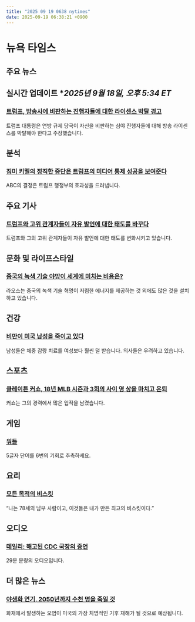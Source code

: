 ```yaml
---
title: "2025 09 19 0638 nytimes"
date: 2025-09-19 06:38:21 +0900
---
```


# 뉴욕 타임스
## 주요 뉴스
## 실시간 업데이트 **2025년 9월 18일, 오후 5:34 ET*
### [트럼프, 방송사에 비판하는 진행자들에 대한 라이센스 박탈 경고](https://www.nytimes.com/live/2025/09/18/us/trump-news)
트럼프 대통령은 연방 규제 당국이 자신을 비판하는 심야 진행자들에 대해 방송 라이센스를 박탈해야 한다고 주장했습니다.
## 분석
### [짐미 키멜의 정직한 중단은 트럼프의 미디어 통제 성공을 보여준다](https://www.nytimes.com/2025/09/18/business/media/trump-kimmel-cancel-culture-free-speech.html)
ABC의 결정은 트럼프 행정부의 효과성을 드러냅니다.
## 주요 기사
### [트럼프와 고위 관계자들이 자유 발언에 대한 태도를 바꾸다](https://www.nytimes.com/2025/09/18/us/politics/trump-free-speech.html)
트럼프와 그의 고위 관계자들이 자유 발언에 대한 태도를 변화시키고 있습니다.
## 문화 및 라이프스타일
### [중국의 녹색 기술 야망이 세계에 미치는 비용은?](https://www.nytimes.com/2025/09/18/magazine/china-green-tech-laos.html)
라오스는 중국의 녹색 기술 혁명이 저렴한 에너지를 제공하는 것 외에도 많은 것을 설치하고 있습니다.
## 건강
### [비만이 미국 남성을 죽이고 있다](https://www.nytimes.com/2025/09/18/well/live/obesity-american-men.html)
남성들은 체중 감량 치료를 여성보다 훨씬 덜 받습니다. 의사들은 우려하고 있습니다.
## 스포츠
### [클레이튼 커쇼, 18년 MLB 시즌과 3회의 사이 영 상을 마치고 은퇴](https://www.nytimes.com/athletic/6641402/2025/09/18/clayton-kershaw-dodgers-retirement-announcement-mlb/)
커쇼는 그의 경력에서 많은 업적을 남겼습니다.
## 게임
### [워들](https://www.nytimes.com/games/wordle/index.html)
5글자 단어를 6번의 기회로 추측하세요.
## 요리
### [모든 목적의 비스킷](https://cooking.nytimes.com/recipes/1013741-all-purpose-biscuits)
“나는 78세의 남부 사람이고, 이것들은 내가 만든 최고의 비스킷이다.”
## 오디오
### [데일리: 해고된 CDC 국장의 증언](https://www.nytimes.com/2025/09/18/podcasts/the-daily/cdc-director-testimony-monarez.html)
29분 분량의 오디오입니다.
## 더 많은 뉴스
### [야생화 연기, 2050년까지 수천 명을 죽일 것](https://www.nytimes.com/2025/09/18/climate/wildfire-smoke-health-deaths.html)
화재에서 발생하는 오염이 미국의 가장 치명적인 기후 재해가 될 것으로 예상됩니다.